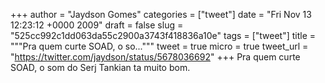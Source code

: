 
+++
author = "Jaydson Gomes"
categories = ["tweet"]
date = "Fri Nov 13 12:23:12 +0000 2009"
draft = false
slug = "525cc992c1dd063da55c2900a3743f418836a10e"
tags = ["tweet"]
title = """Pra quem curte SOAD, o so..."""
tweet = true
micro = true
tweet_url = "https://twitter.com/jaydson/status/5678036692"
+++
Pra quem curte SOAD, o som do Serj Tankian ta muito bom.
